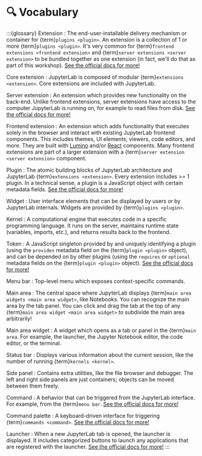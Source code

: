 # 🔍 Vocabulary

:::{glossary}
Extension
: The end-user-installable delivery mechanism or container for {term}`plugins <plugin>`.
An extension is a collection of 1 or more {term}`plugins <plugin>`.
It's very common for {term}`frontend extensions <frontend extension>` and
{term}`server extensions <server extension>` to be bundled together as one extension
(in fact, we'll do that as part of this workshop).
[See the official docs for more!](https://jupyterlab.readthedocs.io/en/stable/extension/extension_dev.html#overview-of-extensions)

Core extension
: JupyterLab is composed of modular {term}`extensions <extension>`.
Core extensions are included with JupyterLab.

Server extension
: An extension which provides new functionality on the back-end.
Unlike frontend extensions, server extensions have access to the computer JupyterLab is
running on, for example to read files from disk.
[See the official docs for more!](https://jupyter-server.readthedocs.io/en/stable/developers/extensions.html)

Frontend extension
: An extension which adds functionality that executes solely in the browser and interact
with existing JupyterLab frontend components.
This includes themes, UI elements, viewers, code editors, and more.
They are built with [Lumino](https://lumino.readthedocs.io/en/latest/) and/or
[React](https://react.dev/learn) components.
Many frontend extensions are part of a larger extension with a
{term}`server extension <server extension>` component.

Plugin
: The atomic building blocks of JupyterLab architecture and JupyterLab {term}`extensions <extension>`.
Every extension includes >= 1 plugin.
In a technical sense, a plugin is a JavaScript object with certain metadata fields.
[See the official docs for more!](https://jupyterlab.readthedocs.io/en/stable/extension/extension_dev.html#plugins)

Widget
: User interface elements that can be displayed by users or by JupyterLab internals.
Widgets are provided by {term}`plugins <plugin>`.

Kernel
: A computational engine that executes code in a specific programming language.
It runs on the server, maintains runtime state (variables, imports, etc.), and returns
results back to the frontend.

Token
: A JavaScript singleton provided by and uniquely identifying a plugin (using the
`provides` metadata field on the {term}`plugin <plugin>` object), and can be depended on
by other plugins (using the `requires` or `optional` metadata fields
on the {term}`plugin <plugin>` object).
[See the official docs for more!](https://jupyterlab.readthedocs.io/en/stable/extension/extension_dev.html#tokens)

Menu bar
: Top-level menu which exposes context-specific commands.

Main area
: The central space where JupyterLab displays {term}`main area widgets <main area widget>`,
like Notebooks.
You can recognize the main area by the tab panel.
You can click and drag the tab at the top of any {term}`main area widget <main area widget>`
to subdivide the main area arbitrarily!

Main area widget
: A widget which opens as a tab or panel in the {term}`main area`.
For example, the launcher, the Jupyter Notebook editor, the code editor, or the terminal.

Status bar
: Displays various information about the current session, like the number of running
{term}`kernels <kernel>`.

Side panel
: Contains extra utilities, like the file browser and debugger.
The left and right side panels are just containers; objects can be moved between them freely.

Command
: A behavior that can be triggered from the JupyterLab interface.
For example, from the {term}`menu bar`.
[See the official docs for more!](https://jupyterlab.readthedocs.io/en/latest/user/commands.html)

Command palette
: A keyboard-driven interface for triggering {term}`commands <command>`.
[See the official docs for more!](https://jupyterlab.readthedocs.io/en/stable/user/commands.html#command-palette)

Launcher
: When a new JupyterLab tab is opened, the launcher is displayed.
It includes categorized buttons to launch any applications that are registered with the launcher.
[See the official docs for more!](https://jupyterlab.readthedocs.io/en/latest/extension/extension_points.html#launcher)
:::
